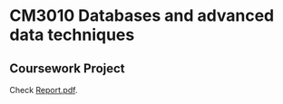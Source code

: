 # CM3010 Databases and advanced data techniques
## Coursework Project

Check [Report.pdf](/Report.pdf).
